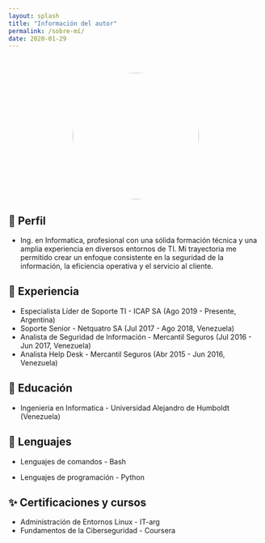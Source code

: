 ```yaml
---
layout: splash
title: "Información del autor"
permalink: /sobre-mí/
date: 2020-01-29
---
```


<p><br></p>
<p align="center">
  <img width="250" height="250" src="https://pentest4noob.github.io/Writetups/assets/images/perfil_foto.jpg" style="border-radius: 50%;" >
</p>

## 💬 Perfil

- Ing. en Informatica, profesional con una sólida formación técnica y una amplia experiencia en diversos entornos de TI. Mi trayectoria me permitido crear un enfoque consistente en la seguridad de la información, la eficiencia operativa y el servicio al cliente.

## 📖 Experiencia

- Especialista Líder de Soporte TI - ICAP SA (Ago 2019 - Presente, Argentina)
- Soporte Senior - Netquatro SA (Jul 2017 - Ago 2018, Venezuela)
- Analista de Seguridad de Información - Mercantil Seguros (Jul 2016 - Jun 2017, Venezuela)
- Analista Help Desk - Mercantil Seguros (Abr 2015 - Jun 2016, Venezuela)

## 🏦 Educación

- Ingenieria en Informatica - Universidad Alejandro de Humboldt (Venezuela)

## 🚀 Lenguajes

- Lenguajes de comandos - Bash

- Lenguajes de programación - Python

## ✨ Certificaciones y cursos

- Administración de Entornos Linux - IT-arg
- Fundamentos de la Ciberseguridad - Coursera
